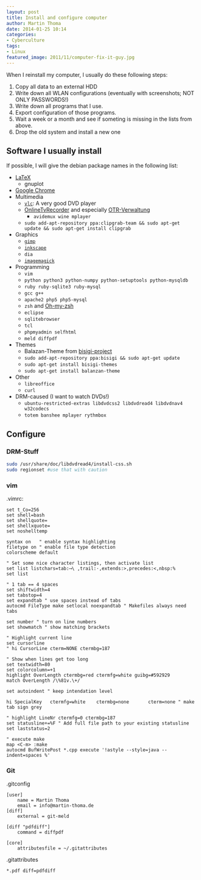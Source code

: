 ```yaml
---
layout: post
title: Install and configure computer
author: Martin Thoma
date: 2014-01-25 10:14
categories:
- Cyberculture
tags:
- Linux
featured_image: 2011/11/computer-fix-it-guy.jpg
---
```

When I reinstall my computer, I usually do these following steps:

1. Copy all data to an external HDD
2. Write down all WLAN configurations (eventually with screenshots; NOT ONLY PASSWORDS!)
3. Write down all programs that I use.
  1. Export configuration of those programs.
4. Wait a week or a month and see if someting is missing in the lists from above.
5. Drop the old system and install a new one

## Software I usually install ##
If possible, I will give the debian package names in the following list:

* [LaTeX](../how-to-install-the-latest-latex-version/)
  * gnuplot
* [Google Chrome](https://www.google.com/intl/de/chrome/browser/)
* Multimedia
  * [`vlc`](http://www.videolan.org/vlc/): A very good DVD player
  * [OnlineTvRecorder](http://wiki.ubuntuusers.de/OnlineTvRecorder) and especially [OTR-Verwaltung](http://wiki.ubuntuusers.de/OTR-Verwaltung)
     * `avidemux wine mplayer`
  * `sudo add-apt-repository ppa:clipgrab-team && sudo apt-get update && sudo apt-get install clipgrab`
* Graphics
  * [`gimp`](http://www.gimp.org/)
  * [`inkscape`](http://www.inkscape.org/)
  * `dia`
  * [`imagemagick`](http://www.imagemagick.org/script/index.php)
* Programming
  * `vim`
  * `python python3 python-numpy python-setuptools python-mysqldb`
  * `ruby ruby-sqlite3 ruby-mysql`
  * `gcc g++`
  * `apache2 php5 php5-mysql`
  * `zsh` and [Oh-my-zsh](../working-terminal/)
  * `eclipse`
  * `sqlitebrowser`
  * `tcl`
  * `phpmyadmin selfhtml`
  * `meld diffpdf`
* Themes
  * Balazan-Theme from [bisigi-project](http://www.bisigi-project.org/?page_id=8&lang=en)
  * `sudo add-apt-repository ppa:bisigi && sudo apt-get update`
  * `sudo apt-get install bisigi-themes`
  * `sudo apt-get install balanzan-theme`
* Other
  * `libreoffice`
  * `curl`
* DRM-caused (I want to watch DVDs!)
  * `ubuntu-restricted-extras libdvdcss2 libdvdread4 libdvdnav4 w32codecs`
  * `totem banshee mplayer rythmbox`

## Configure ##

### DRM-Stuff ###
```bash
sudo /usr/share/doc/libdvdread4/install-css.sh
sudo regionset #use that with caution
```

### vim ###
.vimrc:

```vim
set t_Co=256
set shell=bash
set shellquote= 
set shellxquote= 
set noshelltemp 

syntax on	" enable syntax highlighting
filetype on	" enable file type detection
colorscheme default

" Set some nice character listings, then activate list
set list listchars=tab:⟶\ ,trail:·,extends:>,precedes:<,nbsp:%
set list

" 1 tab == 4 spaces
set shiftwidth=4
set tabstop=4
set expandtab " use spaces instead of tabs
autocmd FileType make setlocal noexpandtab " Makefiles always need tabs

set number " turn on line numbers
set showmatch " show matching brackets

" Highlight current line
set cursorline
" hi CursorLine cterm=NONE ctermbg=187

" Show when lines get too long
set textwidth=80
set colorcolumn=+1
highlight OverLength ctermbg=red ctermfg=white guibg=#592929
match OverLength /\%81v.\+/

set autoindent " keep intendation level

hi SpecialKey   ctermfg=white    ctermbg=none       cterm=none " make tab sign grey

" highlight LineNr ctermfg=0 ctermbg=187
set statusline+=%F " Add full file path to your existing statusline
set laststatus=2

" execute make
map <C-m> :make
autocmd BufWritePost *.cpp execute '!astyle --style=java --indent=spaces %'
```

### Git ###
.gitconfig

```text
[user]
	name = Martin Thoma
	email = info@martin-thoma.de
[diff]
	external = git-meld

[diff "pdfdiff"]
	command = diffpdf

[core]
	attributesfile = ~/.gitattributes
```

.gitattributes

```text
*.pdf diff=pdfdiff
```
